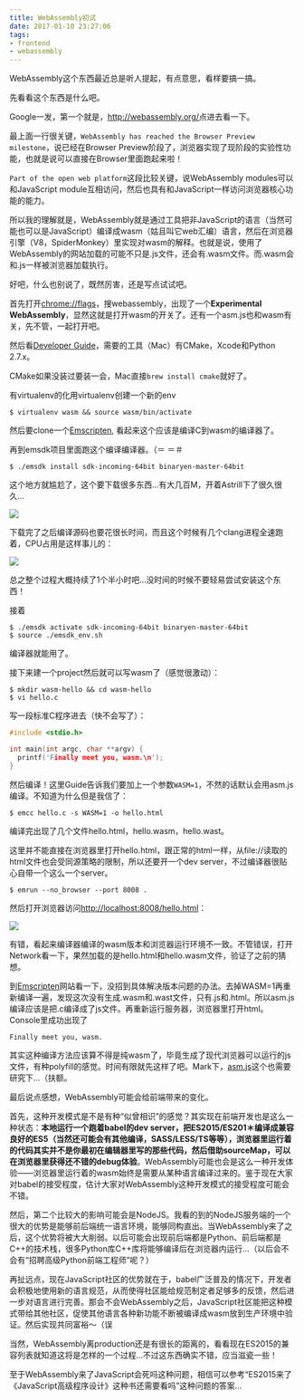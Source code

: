 ```yaml
---
title: WebAssembly初试
date: 2017-01-10 23:27:06
tags: 
- frontend 
- webassembly
---
```


WebAssembly这个东西最近总是听人提起，有点意思，看样要搞一搞。

先看看这个东西是什么吧。

Google一发，第一个就是，<http://webassembly.org/>点进去看一下。

最上面一行很关键，`WebAssembly has reached the Browser Preview milestone`，说已经在Browser Preview阶段了，浏览器实现了现阶段的实验性功能，也就是说可以直接在Browser里面跑起来啦！

`Part of the open web platform`这段比较关键，说WebAssembly modules可以和JavaScript module互相访问，然后也具有和JavaScript一样访问浏览器核心功能的能力。

所以我的理解就是，WebAssembly就是通过工具把非JavaScript的语言（当然可能也可以是JavaScript）编译成wasm（姑且叫它web汇编）语言，然后在浏览器引擎（V8，SpiderMonkey）里实现对wasm的解释。也就是说，使用了WebAssembly的网站加载的可能不只是.js文件，还会有.wasm文件。而.wasm会和.js一样被浏览器加载执行。



好吧，什么也别说了，既然厉害，还是写点试试吧。

首先打开<chrome://flags>，搜webassembly，出现了一个**Experimental WebAssembly**，显然这就是打开wasm的开关了。还有一个asm.js也和wasm有关，先不管，一起打开吧。

然后看[Developer Guide](http://webassembly.org/getting-started/developers-guide/)，需要的工具（Mac）有CMake，Xcode和Python 2.7.x。

CMake如果没装过要装一会，Mac直接`brew install cmake`就好了。

有virtualenv的化用virtualenv创建一个新的env

```shell
$ virtualenv wasm && source wasm/bin/activate
```

然后要clone一个[Emscripten](https://github.com/juj/emsdk.git), 看起来这个应该是编译C到wasm的编译器了。

再到emsdk项目里面跑这个编译编译器。（＝ ＝＃

```shell
$ ./emsdk install sdk-incoming-64bit binaryen-master-64bit
```

这个地方就尴尬了，这个要下载很多东西…有大几百M，开着Astrill下了很久很久...

![](/images/wasm-install.png)

下载完了之后编译源码也要花很长时间，而且这个时候有几个clang进程全速跑着，CPU占用是这样事儿的：

![](/images/cpu-build.png)

总之整个过程大概持续了1个半小时吧...没时间的时候不要轻易尝试安装这个东西！

接着

```shel
$ ./emsdk activate sdk-incoming-64bit binaryen-master-64bit 
$ source ./emsdk_env.sh
```

编译器就能用了。

接下来建一个project然后就可以写wasm了（感觉很激动）：

```shell
$ mkdir wasm-hello && cd wasm-hello
$ vi hello.c
```

写一段标准C程序进去（快不会写了）：

```c
#include <stdio.h>

int main(int argc, char **argv) {
  printf('Finally meet you, wasm.\n');
}
```

然后编译！这里Guide告诉我们要加上一个参数`WASM=1`，不然的话默认会用asm.js编译。不知道为什么但是我信了：

```shell
$ emcc hello.c -s WASM=1 -o hello.html
```

编译完出现了几个文件hello.html，hello.wasm，hello.wast。

这里并不能直接在浏览器里打开hello.html，跟正常的html一样，从file://读取的html文件也会受同源策略的限制，所以还要开一个dev server，不过编译器很贴心自带一个这么一个server。

```shell
$ emrun --no_browser --port 8008 .
```

 然后打开浏览器访问<http://localhost:8008/hello.html>：

![](/images/run-wasm.png)

有错，看起来编译器编译的wasm版本和浏览器运行环境不一致。不管错误，打开Network看一下，果然加载的是hello.html和hello.wasm文件，验证了之前的猜想。

到[Emscripten](http://kripken.github.io/emscripten-site/)网站看一下，没招到具体解决版本问题的办法。去掉WASM=1再重新编译一遍，发现这次没有生成.wasm和.wast文件，只有.js和.html。所以asm.js编译应该是把.c编译成了js文件。再重新运行服务器，浏览器里打开html。Console里成功出现了

```shell
Finally meet you, wasm.
```

其实这种编译方法应该算不得是纯wasm了，毕竟生成了现代浏览器可以运行的js文件，有种polyfill的感觉。时间有限就先这样了吧。Mark下，[asm.js](asmjs.org)这个也需要研究下…（扶额。



最后说点感想，WebAssembly可能会给前端带来的变化。

首先，这种开发模式是不是有种“似曾相识”的感觉？其实现在前端开发也是这么一种状态：**本地运行一个跑着babel的dev server，把ES2015/ES201＊编译成兼容良好的ES5（当然还可能会有其他编译，SASS/LESS/TS等等），浏览器里运行着的代码其实并不是你最初在编辑器里写的那些代码，然后借助sourceMap，可以在浏览器里获得还不错的debug体验**。WebAssembly可能也会是这么一种开发体验——浏览器里运行着的wasm始终是需要从某种语言编译过来的。鉴于现在大家对babel的接受程度，估计大家对WebAssembly这种开发模式的接受程度可能会不错。



然后，第二个比较大的影响可能会是NodeJS。我看的到的NodeJS服务端的一个很大的优势是能够前后端统一语言环境，能够同构直出。当WebAssembly来了之后，这个优势将被大大削弱。以后可能会出现前后端都是Python、前后端都是C++的技术栈，很多Python库C++库将能够编译后在浏览器内运行…（以后会不会有“招聘高级Python前端工程师”呢？）



再扯远点，现在JavaScript社区的优势就在于，babel广泛普及的情况下，开发者会积极地使用新的语言规范，从而使得社区能给规范制定者足够多的反馈，然后进一步对语言进行完善。那会不会WebAssembly之后，JavaScript社区能把这种模式带给其他社区，促使其他语言各种新功能不断被编译成wasm放到生产环境中验证。然后实现共同富裕～（误



当然，WebAssembly离production还是有很长的距离的，看看现在ES2015的兼容列表就知道这将是怎样的一个过程...不过这东西确实不错，应当滋瓷一些！



至于WebAssembly来了JavaScript会死吗这种问题，相信可以参考“ES2015来了《JavaScript高级程序设计》这种书还需要看吗”这种问题的答案...